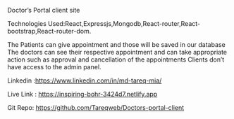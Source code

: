 Doctor’s Portal client site

Technologies Used:React,Expressjs,Mongodb,React-router,React-bootstrap,React-router-dom.

The Patients can give appointment and those will be saved in our database
The doctors can see their respective appointment and can take appropriate action such as approval and cancellation of the appointments
Clients don’t have access to the admin panel. 

Linkedin :https://www.linkedin.com/in/md-tareq-mia/

Live Link : https://inspiring-bohr-3424d7.netlify.app

Git Repo:  https://github.com/Tareqweb/Doctors-portal-client
